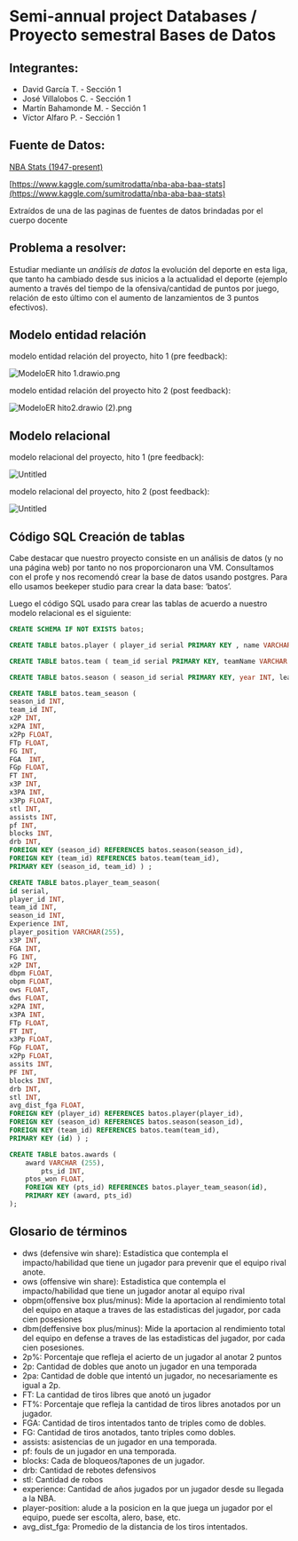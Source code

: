 # Semi-annual project Databases / Proyecto semestral Bases de Datos

## Integrantes:

- David García T. - Sección 1
- José Villalobos C. - Sección 1
- Martín Bahamonde M. - Sección 1
- Víctor Alfaro P. - Sección 1

## Fuente de Datos:

[NBA Stats (1947-present)](https://www.kaggle.com/sumitrodatta/nba-aba-baa-stats)

[https://www.kaggle.com/sumitrodatta/nba-aba-baa-stats](https://www.kaggle.com/sumitrodatta/nba-aba-baa-stats)

Extraídos de una de las paginas de fuentes de datos brindadas por el cuerpo docente

## Problema a resolver:

Estudiar mediante un *análisis de datos* la evolución del deporte en esta liga, que tanto ha cambiado desde sus inicios a la actualidad el deporte (ejemplo aumento a través del tiempo de la ofensiva/cantidad de puntos por juego, relación de esto último con el aumento de lanzamientos de 3 puntos efectivos).

## Modelo entidad relación

modelo entidad relación del proyecto, hito 1 (pre feedback):

![ModeloER hito 1.drawio.png](project%20images/ModeloER_hito_1.drawio.png)

modelo entidad relación del proyecto hito 2 (post feedback):

![ModeloER hito2.drawio (2).png](project%20images/ModeloER_hito2.drawio_(2).png)

## Modelo relacional

modelo relacional del proyecto, hito 1 (pre feedback):

![Untitled](project%20images/Untitled.png)

modelo relacional del proyecto, hito 2 (post feedback):

![Untitled](project%20images/Untitled%201.png)

## Código SQL Creación de tablas

Cabe destacar que nuestro proyecto consiste en un análisis de datos (y no una página web) por tanto no nos proporcionaron una VM. Consultamos con el profe y nos recomendó crear la base de datos usando postgres. Para ello usamos beekeper studio para crear la data base: ‘batos’.

Luego el código SQL usado para crear las tablas de acuerdo a nuestro modelo relacional es el siguiente:

```sql
CREATE SCHEMA IF NOT EXISTS batos;

CREATE TABLE batos.player ( player_id serial PRIMARY KEY , name VARCHAR (255), age INT ) ;

CREATE TABLE batos.team ( team_id serial PRIMARY KEY, teamName VARCHAR (255), abbreviation VARCHAR(255)) ;

CREATE TABLE batos.season ( season_id serial PRIMARY KEY, year INT, league VARCHAR(255)) ;

CREATE TABLE batos.team_season ( 
season_id INT,
team_id INT,
x2P INT,
x2PA INT,
x2Pp FLOAT,
FTp FLOAT,
FG INT,
FGA  INT,
FGp FLOAT,
FT INT,
x3P INT,
x3PA INT,
x3Pp FLOAT,
stl INT,
assists INT,
pf INT, 
blocks INT,
drb INT,
FOREIGN KEY (season_id) REFERENCES batos.season(season_id),
FOREIGN KEY (team_id) REFERENCES batos.team(team_id),
PRIMARY KEY (season_id, team_id) ) ;

CREATE TABLE batos.player_team_season(
id serial,
player_id INT,
team_id INT,
season_id INT,
Experience INT,
player_position VARCHAR(255),
x3P INT,
FGA INT,
FG INT, 
x2P INT,
dbpm FLOAT,
obpm FLOAT,
ows FLOAT,
dws FLOAT,
x2PA INT,
x3PA INT,
FTp FLOAT,
FT INT,
x3Pp FLOAT,
FGp FLOAT,
x2Pp FLOAT,
assits INT,
PF INT,
blocks INT,
drb INT,
stl INT,
avg_dist_fga FLOAT,
FOREIGN KEY (player_id) REFERENCES batos.player(player_id),
FOREIGN KEY (season_id) REFERENCES batos.season(season_id),
FOREIGN KEY (team_id) REFERENCES batos.team(team_id),
PRIMARY KEY (id) ) ;

CREATE TABLE batos.awards (
    award VARCHAR (255),
		pts_id INT,
    ptos_won FLOAT,
    FOREIGN KEY (pts_id) REFERENCES batos.player_team_season(id),
    PRIMARY KEY (award, pts_id)
);
```

## Glosario de términos

- dws (defensive win share): Estadística que contempla el impacto/habilidad que tiene un jugador para prevenir que el equipo
rival anote.
- ows (offensive win share): Estadistica que contempla el impacto/habilidad que tiene un jugador anotar al equipo rival
- obpm(offensive box plus/minus): Mide la aportacion al rendimiento total del equipo en ataque a traves de las estadisticas del
jugador, por cada cien posesiones
- dbm(deffensive box plus/minus): Mide la aportacion al rendimiento total del equipo en defense a traves de las estadisticas
del jugador, por cada cien posesiones.
- 2p%: Porcentaje que refleja el acierto de un jugador al anotar 2 puntos
- 2p: Cantidad de dobles que anoto un jugador en una temporada
- 2pa: Cantidad de doble que intentó un jugador, no necesariamente es igual a 2p.
- FT: La cantidad de tiros libres que anotó un jugador
- FT%: Porcentaje que refleja la cantidad de tiros libres anotados por un jugador.
- FGA: Cantidad de tiros intentados tanto de triples como de dobles.
- FG: Cantidad de tiros anotados, tanto triples como dobles.
- assists: asistencias de un jugador en una temporada.
- pf: fouls de un jugador en una temporada.
- blocks: Cada de bloqueos/tapones de un jugador.
- drb:  Cantidad de rebotes defensivos
- stl: Cantidad de robos
- experience: Cantidad de años jugados por un jugador desde su llegada a la NBA.
- player-position: alude a la posicion en la que juega un jugador por el equipo, puede ser escolta, alero, base, etc.
- avg_dist_fga: Promedio de la distancia de los tiros intentados.